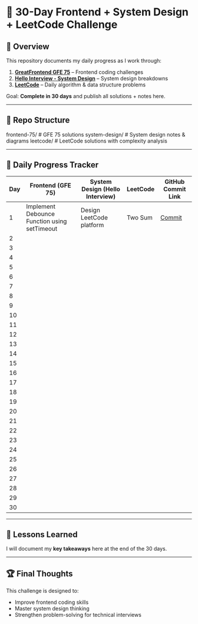 # 🚀 30-Day Frontend + System Design + LeetCode Challenge

## 📅 Overview

This repository documents my daily progress as I work through:

1. **[GreatFrontend GFE 75](https://www.greatfrontend.com/interviews/gfe75)** – Frontend coding challenges
2. **[Hello Interview - System Design](https://www.hellointerview.com/)** – System design breakdowns
3. **[LeetCode](https://leetcode.com/)** – Daily algorithm & data structure problems

Goal: **Complete in 30 days** and publish all solutions + notes here.

---

## 📂 Repo Structure

frontend-75/ # GFE 75 solutions
system-design/ # System design notes & diagrams
leetcode/ # LeetCode solutions with complexity analysis

---

## 📆 Daily Progress Tracker

| Day | Frontend (GFE 75)                            | System Design (Hello Interview) | LeetCode | GitHub Commit Link                                                                                        |
| --- | -------------------------------------------- | ------------------------------- | -------- | --------------------------------------------------------------------------------------------------------- |
| 1   | Implement Debounce Function using setTimeout | Design LeetCode platform        | Two Sum  | [Commit](https://github.com/rishiarya09/30-Day-Challenge/commit/abde5bbf1041b06232ce896286d71b864efb13a0) |
| 2   |                                              |                                 |          |                                                                                                           |
| 3   |                                              |                                 |          |                                                                                                           |
| 4   |                                              |                                 |          |                                                                                                           |
| 5   |                                              |                                 |          |                                                                                                           |
| 6   |                                              |                                 |          |                                                                                                           |
| 7   |                                              |                                 |          |                                                                                                           |
| 8   |                                              |                                 |          |                                                                                                           |
| 9   |                                              |                                 |          |                                                                                                           |
| 10  |                                              |                                 |          |                                                                                                           |
| 11  |                                              |                                 |          |                                                                                                           |
| 12  |                                              |                                 |          |                                                                                                           |
| 13  |                                              |                                 |          |                                                                                                           |
| 14  |                                              |                                 |          |                                                                                                           |
| 15  |                                              |                                 |          |                                                                                                           |
| 16  |                                              |                                 |          |                                                                                                           |
| 17  |                                              |                                 |          |                                                                                                           |
| 18  |                                              |                                 |          |                                                                                                           |
| 19  |                                              |                                 |          |                                                                                                           |
| 20  |                                              |                                 |          |                                                                                                           |
| 21  |                                              |                                 |          |                                                                                                           |
| 22  |                                              |                                 |          |                                                                                                           |
| 23  |                                              |                                 |          |                                                                                                           |
| 24  |                                              |                                 |          |                                                                                                           |
| 25  |                                              |                                 |          |                                                                                                           |
| 26  |                                              |                                 |          |                                                                                                           |
| 27  |                                              |                                 |          |                                                                                                           |
| 28  |                                              |                                 |          |                                                                                                           |
| 29  |                                              |                                 |          |                                                                                                           |
| 30  |                                              |                                 |          |                                                                                                           |

---

## 🧠 Lessons Learned

I will document my **key takeaways** here at the end of the 30 days.

---

## 🏆 Final Thoughts

This challenge is designed to:

- Improve frontend coding skills
- Master system design thinking
- Strengthen problem-solving for technical interviews
